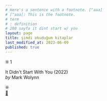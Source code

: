```yaml
---
# Here's a sentence with a footnote. [^aaa]
# [^aaa]: This is the footnote.
# term
# : definition
# 280 sayfa it dint start w/ you
layout: page  
title: şimdi okuduğum kitaplar  
last_modified_at: 2023-06-09
published: true  
---
```


⁜ 1  
   
It Didn't Start With You (2022)  
<i> by </i> Mark Wolynn  




⁜  
[🍃](https://www.nonfictionbooks.xyz/now.html "şimdi okuduğum kitaplar")



  
